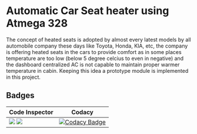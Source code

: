 # Automatic Car Seat heater using Atmega 328
The concept of heated seats is adopted by almost every latest models by all automobile company these days like Toyota, Honda, KIA, etc, the company is offering heated seats in the cars to provide comfort as in some places temperature are too low (below 5 degree celcius to even in negative) and the dashboard centralized AC is not capable to maintain proper warmer temperature in cabin. Keeping this idea a prototype module is implemented in this project.



## Badges
  
 | Code Inspector |Codacy |
 |--- | --- |
 |![](https://www.code-inspector.com/project/28871/score/svg) ![](https://www.code-inspector.com/project/28871/status/svg) |[![Codacy Badge](https://app.codacy.com/project/badge/Grade/fa5a4f343ad9410899a89465d139f09d)](https://www.codacy.com/gh/nikkum08/Stepin_Case-Study-Q2/dashboard?utm_source=github.com&amp;utm_medium=referral&amp;utm_content=nikkum08/Stepin_Case-Study-Q2&amp;utm_campaign=Badge_Grade)|

